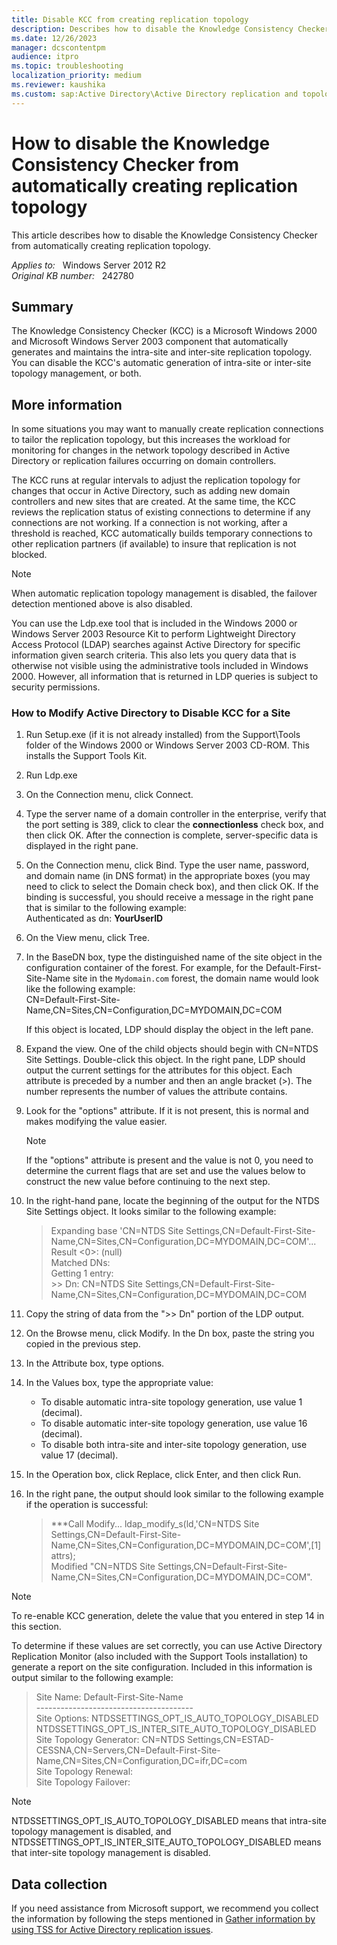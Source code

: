 ```yaml
---
title: Disable KCC from creating replication topology
description: Describes how to disable the Knowledge Consistency Checker from automatically creating replication topology.
ms.date: 12/26/2023
manager: dcscontentpm
audience: itpro
ms.topic: troubleshooting
localization_priority: medium
ms.reviewer: kaushika
ms.custom: sap:Active Directory\Active Directory replication and topology, csstroubleshoot
---
```

# How to disable the Knowledge Consistency Checker from automatically creating replication topology

This article describes how to disable the Knowledge Consistency Checker from automatically creating replication topology.

_Applies to:_ &nbsp; Windows Server 2012 R2  
_Original KB number:_ &nbsp; 242780

## Summary

The Knowledge Consistency Checker (KCC) is a Microsoft Windows 2000 and Microsoft Windows Server 2003 component that automatically generates and maintains the intra-site and inter-site replication topology. You can disable the KCC's automatic generation of intra-site or inter-site topology management, or both.

## More information

In some situations you may want to manually create replication connections to tailor the replication topology, but this increases the workload for monitoring for changes in the network topology described in Active Directory or replication failures occurring on domain controllers.

The KCC runs at regular intervals to adjust the replication topology for changes that occur in Active Directory, such as adding new domain controllers and new sites that are created. At the same time, the KCC reviews the replication status of existing connections to determine if any connections are not working. If a connection is not working, after a threshold is reached, KCC automatically builds temporary connections to other replication partners (if available) to insure that replication is not blocked.

> [!NOTE]
> When automatic replication topology management is disabled, the failover detection mentioned above is also disabled.

You can use the Ldp.exe tool that is included in the Windows 2000 or Windows Server 2003 Resource Kit to perform Lightweight Directory Access Protocol (LDAP) searches against Active Directory for specific information given search criteria. This also lets you query data that is otherwise not visible using the administrative tools included in Windows 2000. However, all information that is returned in LDP queries is subject to security permissions.

### How to Modify Active Directory to Disable KCC for a Site

1. Run Setup.exe (if it is not already installed) from the Support\\Tools folder of the Windows 2000 or Windows Server 2003 CD-ROM. This installs the Support Tools Kit.
2. Run Ldp.exe
3. On the Connection menu, click Connect.
4. Type the server name of a domain controller in the enterprise, verify that the port setting is 389, click to clear the **connectionless** check box, and then click OK. After the connection is complete, server-specific data is displayed in the right pane.
5. On the Connection menu, click Bind. Type the user name, password, and domain name (in DNS format) in the appropriate boxes (you may need to click to select the Domain check box), and then click OK. If the binding is successful, you should receive a message in the right pane that is similar to the following example:  
    Authenticated as dn: **YourUserID**  
6. On the View menu, click Tree.
7. In the BaseDN box, type the distinguished name of the site object in the configuration container of the forest. For example, for the Default-First-Site-Name site in the `Mydomain.com` forest, the domain name would look like the following example:  
CN=Default-First-Site-Name,CN=Sites,CN=Configuration,DC=MYDOMAIN,DC=COM

    If this object is located, LDP should display the object in the left pane.
8. Expand the view. One of the child objects should begin with CN=NTDS Site Settings. Double-click this object. In the right pane, LDP should output the current settings for the attributes for this object. Each attribute is preceded by a number and then an angle bracket (>). The number represents the number of values the attribute contains.
9. Look for the "options" attribute. If it is not present, this is normal and makes modifying the value easier.

    > [!NOTE]
    > If the "options" attribute is present and the value is not 0, you need to determine the current flags that are set and use the values below to construct the new value before continuing to the next step.
10. In the right-hand pane, locate the beginning of the output for the NTDS Site Settings object. It looks similar to the following example:

    > Expanding base 'CN=NTDS Site Settings,CN=Default-First-Site-Name,CN=Sites,CN=Configuration,DC=MYDOMAIN,DC=COM'...  
    Result <0>: (null)  
    Matched DNs:  
    Getting 1 entry:  
    \>> Dn: CN=NTDS Site Settings,CN=Default-First-Site-Name,CN=Sites,CN=Configuration,DC=MYDOMAIN,DC=COM

11. Copy the string of data from the ">> Dn" portion of the LDP output.
12. On the Browse menu, click Modify. In the Dn box, paste the string you copied in the previous step.
13. In the Attribute box, type options.
14. In the Values box, type the appropriate value:

    - To disable automatic intra-site topology generation, use value 1 (decimal).
    - To disable automatic inter-site topology generation, use value 16 (decimal).
    - To disable both intra-site and inter-site topology generation, use value 17 (decimal).

15. In the Operation box, click Replace, click Enter, and then click Run.
16. In the right pane, the output should look similar to the following example if the operation is successful:
    > ***Call Modify...
    ldap_modify_s(ld,'CN=NTDS Site Settings,CN=Default-First-Site-Name,CN=Sites,CN=Configuration,DC=MYDOMAIN,DC=COM',[1] attrs);  
    Modified "CN=NTDS Site Settings,CN=Default-First-Site-Name,CN=Sites,CN=Configuration,DC=MYDOMAIN,DC=COM".

> [!NOTE]
> To re-enable KCC generation, delete the value that you entered in step 14 in this section.

To determine if these values are set correctly, you can use Active Directory Replication Monitor (also included with the Support Tools installation) to generate a report on the site configuration. Included in this information is output similar to the following example:

> Site Name: Default-First-Site-Name  
\---------------------------------------  
Site Options: NTDSSETTINGS_OPT_IS_AUTO_TOPOLOGY_DISABLED   NTDSSETTINGS_OPT_IS_INTER_SITE_AUTO_TOPOLOGY_DISABLED  
Site Topology Generator: CN=NTDS Settings,CN=ESTAD-CESSNA,CN=Servers,CN=Default-First-Site-Name,CN=Sites,CN=Configuration,DC=ifr,DC=com  
Site Topology Renewal:  
Site Topology Failover:  

> [!NOTE]
> NTDSSETTINGS_OPT_IS_AUTO_TOPOLOGY_DISABLED means that intra-site topology management is disabled, and NTDSSETTINGS_OPT_IS_INTER_SITE_AUTO_TOPOLOGY_DISABLED means that inter-site topology management is disabled.

## Data collection

If you need assistance from Microsoft support, we recommend you collect the information by following the steps mentioned in [Gather information by using TSS for Active Directory replication issues](../../windows-client/windows-troubleshooters/gather-information-using-tss-ad-replication.md).
